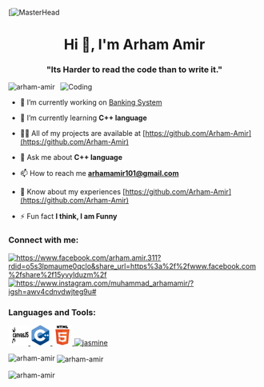[![MasterHead](https://encrypted-tbn0.gstatic.com/images?q=tbn:ANd9GcSTeEpt4dYLl7ysAVNNE8HFoufeTtIqto6dPA&s)
<h1 align="center">Hi 👋, I'm Arham Amir</h1>
<h3 align="center">"Its Harder to read the code than to write it."</h3>
<img align="right" alt="Coding" width="400" src="https://giphy.com/gifs/DronaHQ-nocode-lowcode-dronahq-2QpnSwLwr9fkDtiN4m">

<p align="left"> <img src="https://komarev.com/ghpvc/?username=arham-amir&label=Profile%20views&color=0e75b6&style=flat" alt="arham-amir" /> </p>

- 🔭 I’m currently working on [Banking System](https://github.com/Arham-Amir/Lab-Project)

- 🌱 I’m currently learning **C++ language**

- 👨‍💻 All of my projects are available at [https://github.com/Arham-Amir](https://github.com/Arham-Amir)

- 💬 Ask me about **C++ language**

- 📫 How to reach me **arhamamir101@gmail.com**

- 📄 Know about my experiences [https://github.com/Arham-Amir](https://github.com/Arham-Amir)

- ⚡ Fun fact **I think, I am Funny**

<h3 align="left">Connect with me:</h3>
<p align="left">
<a href="https://fb.com/https://www.facebook.com/arham.amir.311?rdid=o5s3lpmaume0qclo&share_url=https%3a%2f%2fwww.facebook.com%2fshare%2f15yvylduzm%2f" target="blank"><img align="center" src="https://raw.githubusercontent.com/rahuldkjain/github-profile-readme-generator/master/src/images/icons/Social/facebook.svg" alt="https://www.facebook.com/arham.amir.311?rdid=o5s3lpmaume0qclo&share_url=https%3a%2f%2fwww.facebook.com%2fshare%2f15yvylduzm%2f" height="30" width="40" /></a>
<a href="https://instagram.com/https://www.instagram.com/muhammad_arhamamir/?igsh=awv4cdnvdwjteg9u#" target="blank"><img align="center" src="https://raw.githubusercontent.com/rahuldkjain/github-profile-readme-generator/master/src/images/icons/Social/instagram.svg" alt="https://www.instagram.com/muhammad_arhamamir/?igsh=awv4cdnvdwjteg9u#" height="30" width="40" /></a>
</p>

<h3 align="left">Languages and Tools:</h3>
<p align="left"> <a href="https://canvasjs.com" target="_blank" rel="noreferrer"> <img src="https://raw.githubusercontent.com/Hardik0307/Hardik0307/master/assets/canvasjs-charts.svg" alt="canvasjs" width="40" height="40"/> </a> <a href="https://www.w3schools.com/cpp/" target="_blank" rel="noreferrer"> <img src="https://raw.githubusercontent.com/devicons/devicon/master/icons/cplusplus/cplusplus-original.svg" alt="cplusplus" width="40" height="40"/> </a> <a href="https://www.w3.org/html/" target="_blank" rel="noreferrer"> <img src="https://raw.githubusercontent.com/devicons/devicon/master/icons/html5/html5-original-wordmark.svg" alt="html5" width="40" height="40"/> </a> <a href="https://jasmine.github.io/" target="_blank" rel="noreferrer"> <img src="https://www.vectorlogo.zone/logos/jasmine/jasmine-icon.svg" alt="jasmine" width="40" height="40"/> </a> </p>

<p><img align="left" src="https://github-readme-stats.vercel.app/api/top-langs?username=arham-amir&show_icons=true&locale=en&layout=compact" alt="arham-amir" /></p>

<p>&nbsp;<img align="center" src="https://github-readme-stats.vercel.app/api?username=arham-amir&show_icons=true&locale=en" alt="arham-amir" /></p>

<p><img align="center" src="https://github-readme-streak-stats.herokuapp.com/?user=arham-amir&" alt="arham-amir" /></p>
